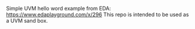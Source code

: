 Simple UVM hello word example from EDA: https://www.edaplayground.com/x/296
This repo is intended to be used as a UVM sand box.
